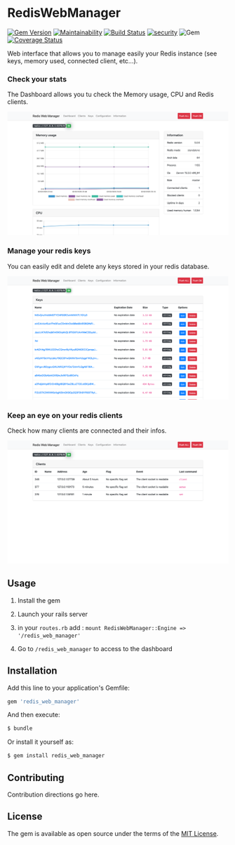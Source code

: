 # RedisWebManager

[![Gem Version](https://badge.fury.io/rb/redis_web_manager.svg)](https://badge.fury.io/rb/redis_web_manager)
[![Maintainability](https://api.codeclimate.com/v1/badges/55600fe789679fe62d8b/maintainability)](https://codeclimate.com/github/OpenGems/redis_web_manager/maintainability)
[![Build Status](https://travis-ci.org/OpenGems/redis_web_manager.svg?branch=master)](https://travis-ci.org/OpenGems/redis_web_manager)
[![security](https://hakiri.io/github/OpenGems/redis_web_manager/master.svg)](https://hakiri.io/github/OpenGems/redis_web_manager/master)
![Gem](https://img.shields.io/gem/dt/redis_web_manager)
[![Coverage Status](https://coveralls.io/repos/github/OpenGems/redis_web_manager/badge.svg?branch=master)](https://coveralls.io/github/OpenGems/redis_web_manager?branch=master)

Web interface that allows you to manage easily your Redis instance (see keys, memory used, connected client, etc...). 

### Check your stats 
The Dashboard allows you tu check the Memory usage, CPU and Redis clients.

![alt text](./images/images_dashboard.png)

### Manage your redis keys
You can easily edit and delete any keys stored in your redis database.

![alt text](./images/images_keys.png)

### Keep an eye on your redis clients
Check how many clients are connected and their infos.

![alt text](./images/images_clients.png)


## Usage

1. Install the gem
 
2. Launch your rails server

3. in your `routes.rb` add : `mount RedisWebManager::Engine => '/redis_web_manager'`
 
3. Go to `/redis_web_manager` to access to the dashboard

## Installation
Add this line to your application's Gemfile:

```ruby
gem 'redis_web_manager'
```

And then execute:
```bash
$ bundle
```

Or install it yourself as:
```bash
$ gem install redis_web_manager
```

## Contributing
Contribution directions go here.

## License
The gem is available as open source under the terms of the [MIT License](https://opensource.org/licenses/MIT).
